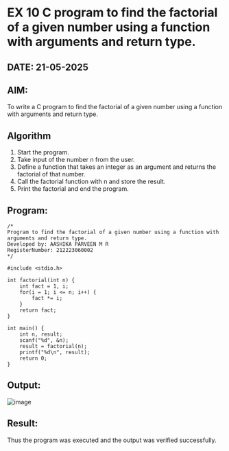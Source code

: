 # EX 10 C program to find the factorial of a given number using a function with arguments and return type.
## DATE: 21-05-2025
## AIM:
To write a C program to find the factorial of a given number using a function with arguments and return type.

## Algorithm
1. Start the program.
2. Take input of the number n from the user.
3. Define a function that takes an integer as an argument and returns the factorial of that number.
4. Call the factorial function with n and store the result.
5. Print the factorial and end the program.  

## Program:
```
/*
Program to find the factorial of a given number using a function with arguments and return type.
Developed by: AASHIKA PARVEEN M R
RegisterNumber: 212223060002 
*/

#include <stdio.h>

int factorial(int n) {
    int fact = 1, i;
    for(i = 1; i <= n; i++) {
        fact *= i;
    }
    return fact;
}

int main() {
    int n, result;
    scanf("%d", &n);
    result = factorial(n);
    printf("%d\n", result);
    return 0;
}
```

## Output:
![image](https://github.com/user-attachments/assets/1b876ec6-3233-428f-a46d-9573157a340f)


## Result:
Thus the program was executed and the output was verified successfully.
